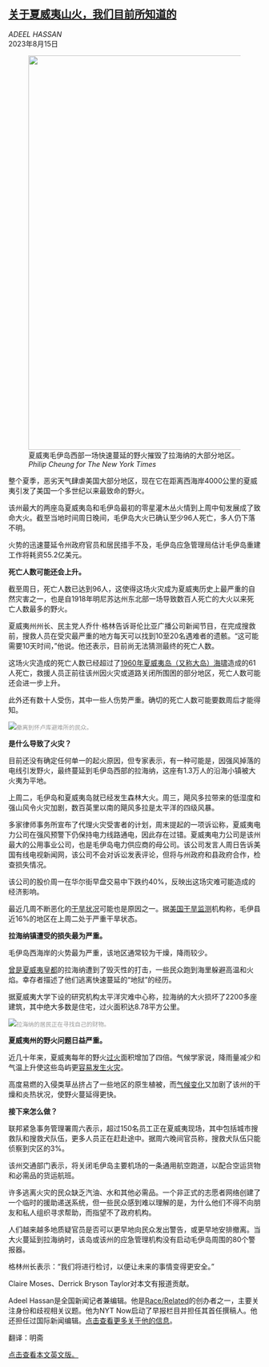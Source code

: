 <!--1692083223000-->
[关于夏威夷山火，我们目前所知道的](https://cn.nytimes.com/usa/20230815/maui-wildfires-hawaii/)
------

<address>ADEEL HASSAN</address><time pudate="2023-08-15 02:34:56" datetime="2023-08-15 02:34:56">2023年8月15日</time><figure><img src="https://images.weserv.nl/?url=static01.nyt.com/images/2023/09/10/multimedia/10nat-wwk-hawaiifires-gjzc/10nat-wwk-hawaiifires-gjzc-master1050.jpg" width="1050" height="788"><figcaption>夏威夷毛伊岛西部一场快速蔓延的野火摧毁了拉海纳的大部分地区。 <cite>Philip Cheung for The New York Times</cite></figcaption></figure><section><p>整个夏季，恶劣天气肆虐美国大部分地区，现在它在距离西海岸4000公里的夏威夷引发了美国一个多世纪以来最致命的野火。</p><p>该州最大的两座岛夏威夷岛和毛伊岛最初的零星灌木丛火情到上周中旬发展成了致命大火。截至当地时间周日晚间，毛伊岛大火已确认至少96人死亡，多人仍下落不明。</p><p>火势的迅速蔓延令州政府官员和居民措手不及，毛伊岛应急管理局估计毛伊岛重建工作将耗资55.2亿美元。</p><p><b>死亡人数可能还会上升。</b></p><p>截至周日，死亡人数已达到96人，这使得这场火灾成为夏威夷历史上最严重的自然灾害之一，也是自1918年明尼苏达州东北部一场导致数百人死亡的大火以来死亡人数最多的野火。</p><p>夏威夷州州长、民主党人乔什·格林告诉哥伦比亚广播公司新闻节目，在完成搜救前，搜救人员在受灾最严重的地方每天可以找到10至20名遇难者的遗骸。“这可能需要10天时间，”他说。他还表示，目前尚无法猜测最终的死亡人数。</p><p>这场火灾造成的死亡人数已经超过了<a href="https://www.nytimes.com/live/2023/08/12/us/wildfires-maui-hawaii#the-maui-fires-are-more-deadly-than-hawaiis-1960-tsunami">1960年夏威夷岛（又称大岛）海啸</a>造成的61人死亡，救援人员正前往该州因火灾或道路关闭所围困的部分地区，死亡人数可能还会进一步上升。</p><p>此外还有数十人受伤，其中一些人伤势严重。确切的死亡人数可能要数周后才能得知。</p><p><img src="https://images.weserv.nl/?url=static01.nyt.com/images/2023/09/10/multimedia/10nat-wwk-hawaiifires-ptwz/10nat-wwk-hawaiifires-ptwz-master1050.jpg"><small style="color: #999;">撤离到怀卢库避难所的民众。</small></p><p><b>是什么导致了火灾？</b></p><p>目前还没有确定任何单一的起火原因，但专家表示，有一种可能是，因强风掉落的电线引发野火，最终蔓延到毛伊岛西部的拉海纳，这座有1.3万人的沿海小镇被大火夷为平地。</p><p>上周二，毛伊岛和夏威夷岛就已经发生森林大火。周三，飓风多拉带来的低湿度和强山风令火灾加剧，数百英里以南的飓风多拉是太平洋的四级风暴。</p><p>多家律师事务所宣布了代理火灾受害者的计划，周末提起的一项诉讼称，夏威夷电力公司在强风预警下仍保持电力线路通电，因此存在过错。夏威夷电力公司是该州最大的公用事业公司，也是毛伊岛电力供应商的母公司。该公司发言人周日告诉美国有线电视新闻网，该公司不会对诉讼发表评论，但将与州政府和县政府合作，检查损失情况。</p><p>该公司的股价周一在华尔街早盘交易中下跌约40%，反映出这场灾难可能造成的经济影响。</p><p>最近几周不断恶化的<a href="https://www.nytimes.com/2023/08/10/climate/hawaii-fires-climate-change.html">干旱状况</a>可能也是原因之一。据<a rel="noopener noreferrer" target="_blank" href="https://droughtmonitor.unl.edu/CurrentMap/StateDroughtMonitor.aspx?fips_15009">美国干旱监测</a>机构称，毛伊县近16%的地区在上周二处于严重干旱状态。</p><p><b>拉海纳镇遭受的损失最为严重。</b></p><p>毛伊岛西海岸的火势最为严重，该地区通常较为干燥，降雨较少。</p><p><a href="https://www.nytimes.com/2023/08/09/us/lahaina-maui-hawaii-fires.html" title="Link: https://www.nytimes.com/2023/08/09/us/lahaina-maui-hawaii-fires.html">曾是夏威夷皇都</a>的拉海纳遭到了毁灭性的打击，一些民众跑到海里躲避高温和火焰。幸存者描述了他们逃离快速蔓延的“地狱”的经历。</p><p>据夏威夷大学下设的研究机构太平洋灾难中心称，拉海纳的大火损坏了2200多座建筑，其中绝大多数是住宅，过火面积达8.78平方公里。</p><p><img src="https://images.weserv.nl/?url=static01.nyt.com/images/2023/09/10/multimedia/10nat-wwk-hawaiifires-jhqb/10nat-wwk-hawaiifires-jhqb-master1050.jpg"><small style="color: #999;">拉海纳的居民正在寻找自己的财物。</small></p><p><b>夏威夷州的野火问题日益严重。</b></p><p>近几十年来，夏威夷每年的野火<a href="https://www.nytimes.com/2021/07/05/us/hawaii-wildfires.html">过火</a>面积增加了四倍。气候学家说，降雨量减少和气温上升使这些岛屿更<a href="https://www.nytimes.com/2023/08/10/climate/hawaii-fires-climate-change.html">容易发生火灾</a>。</p><p>高度易燃的入侵类草丛挤占了一些地区的原生植被，而<a href="https://www.nytimes.com/2023/08/10/climate/hawaii-fires-climate-change.html">气候变化</a>又加剧了该州的干燥和炎热状况，使野火蔓延得更快。</p><p><b>接下来怎么做？</b></p><p>联邦紧急事务管理署周六表示，超过150名员工正在夏威夷现场，其中包括城市搜救队和搜救犬队伍，更多人员正在赶赴途中。据周六晚间官员称，搜救犬队伍只能侦察到灾区的3%。</p><p>该州交通部门表示，将关闭毛伊岛主要机场的一条通用航空跑道，以配合空运货物和必需品的货运航班。</p><p>许多逃离火灾的民众缺乏汽油、水和其他必需品。一个非正式的志愿者网络创建了一个临时的援助递送系统，但一些民众感到难以理解的是，为什么他们不得不向朋友和私人组织寻求帮助，而指望不了政府机构。</p><p>人们越来越多地质疑官员是否可以更早地向民众发出警告，或更早地安排撤离。当大火蔓延到拉海纳时，该岛或该州的应急管理机构没有启动毛伊岛周围的80个警报器。</p><p>格林州长表示：“我们将进行检讨，以便让未来的事情变得更安全。”</p></section><footer><p>Claire Moses、Derrick Bryson Taylor对本文有报道贡献。</p><p>Adeel Hassan是全国新闻记者兼编辑。他是<a rel="nofollow" target="_blank" href="https://www.nytimes.com/spotlight/race">Race/Related</a>的创办者之一，主要关注身份和歧视相关议题。他为NYT Now启动了早报栏目并担任其首任撰稿人。他还担任过国际新闻编辑。<a rel="nofollow" target="_blank" href="https://www.nytimes.com/by/adeel-hassan">点击查看更多关于他的信息</a>。</p><p>翻译：明斋</p><p><a rel="nofollow" target="_blank" href="https://www.nytimes.com/2023/08/10/us/maui-wildfires-hawaii.html">点击查看本文英文版。</a></p></footer>
